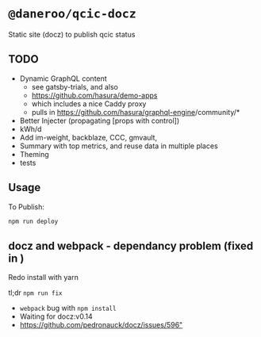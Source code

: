 # `@daneroo/qcic-docz`

Static site  (docz) to publish qcic status

## TODO

- Dynamic GraphQL content
  - see gatsby-trials, and also
  - <https://github.com/hasura/demo-apps>
  - which includes a nice Caddy proxy
  - pulls in <https://github.com/hasura/graphql-engine>/community/*
- Better Injecter (propagating [props with control])
- kWh/d
- Add im-weight, backblaze, CCC, gmvault,
- Summary with top metrics, and reuse data in multiple places
- Theming
- tests

## Usage

To Publish:

```bash
npm run deploy
```

## docz and webpack - dependancy problem (fixed in )

Redo install with yarn

tl;dr  `npm run fix`  

- `webpack` bug with `npm install`  
- Waiting for docz:v0.14 
- <https://github.com/pedronauck/docz/issues/596">
